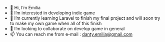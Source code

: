 - 👋 Hi, I’m Emilia
- 👀 I’m interested in developing indie game
- 🌱 I’m currently learning Laravel to finish my final project and will soon try to make my own game when all of this finish
- 💞️ I’m looking to collaborate on develop game in general
- 📫 You can reach me from e-mail : danty.emilia@gmail.com

<!---
Chetoast/Chetoast is a ✨ special ✨ repository because its `README.md` (this file) appears on your GitHub profile.
You can click the Preview link to take a look at your changes.
--->
